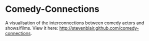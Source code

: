Comedy-Connections
==================

A visualisation of the interconnections between comedy actors and shows/films. View it here: <a href="http://stevenblair.github.com/comedy-connections">http://stevenblair.github.com/comedy-connections</a>.